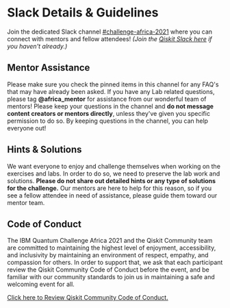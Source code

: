 # Slack Details & Guidelines

Join the dedicated Slack channel [#challenge-africa-2021](https://ibm.co/Africa_Slack) where you can connect with mentors and fellow attendees! *(Join the [Qiskit Slack here](https://ibm.co/joinqiskitslack) if you haven't already.)*

## Mentor Assistance
Please make sure you check the pinned items in this channel for any FAQ's that may have already been asked. If you have any Lab related questions, please tag **@africa_mentor** for assistance from our wonderful team of mentors! Please keep your questions in the channel and **do not message content creators or mentors directly**, unless they've given you specific permission to do so. By keeping questions in the channel, you can help everyone out! 


## Hints & Solutions
We want everyone to enjoy and challenge themselves when working on the exercises and labs. In order to do so, we need to preserve the lab work and solutions. **Please do not share out detailed hints or any type of solutions for the challenge.** Our mentors are here to help for this reason, so if you see a fellow attendee in need of assistance, please guide them toward our mentor team.


## Code of Conduct 
The IBM Quantum Challenge Africa 2021 and the Qiskit Community team are committed to maintaining the highest level of enjoyment, accessibility, and inclusivity by maintaining an environment of respect, empathy, and compassion for others. In order to support that, we ask that each participant review the Qiskit Community Code of Conduct before the event, and be familiar with our community standards to join us in maintaining a safe and welcoming event for all.

[Click here to Review Qiskit Community Code of Conduct.](https://github.com/Qiskit/qiskit/blob/master/CODE_OF_CONDUCT.md#our-pledge)
